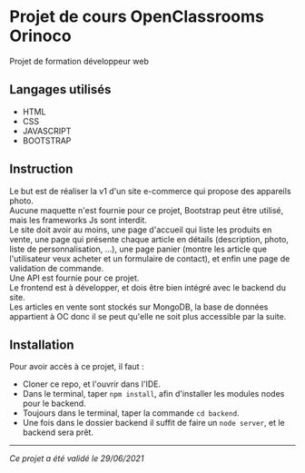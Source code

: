 # Projet de cours OpenClassrooms Orinoco  
Projet de formation développeur web  
## Langages utilisés  
* HTML
* CSS 
* JAVASCRIPT
* BOOTSTRAP

## Instruction  
Le but est de réaliser la v1 d'un site e-commerce qui propose des appareils photo.  
Aucune maquette n'est fournie pour ce projet, Bootstrap peut être utilisé, mais les frameworks Js sont interdit.  
Le site doit avoir au moins, une page d'accueil qui liste les produits en vente, une page qui présente chaque article en détails (description, photo, liste de personnalisation, ...), une page panier (montre les article que l'utilisateur veux acheter et un formulaire de contact), et enfin une page de validation de commande.  
Une API est fournie pour ce projet.  
Le frontend est à développer, et dois être bien intégré avec le backend du site.  
Les articles en vente sont stockés sur MongoDB, la base de données appartient à OC donc il se peut qu'elle ne soit plus accessible par la suite.  

## Installation  
Pour avoir accès à ce projet, il faut :  
* Cloner ce repo, et l'ouvrir dans l'IDE.  
* Dans le terminal, taper `npm install`, afin d'installer les modules nodes pour le backend.  
* Toujours dans le terminal, taper la commande `cd backend`.  
* Une fois dans le dossier backend il suffit de faire un `node server`, et le backend sera prêt.  

-------------------------
*Ce projet a été validé le 29/06/2021*
